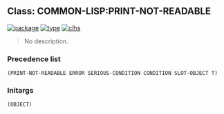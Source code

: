 ## Class: COMMON-LISP:PRINT-NOT-READABLE
[![package](https://img.shields.io/badge/Package-COMMON--LISP-5f9ea0.svg?style=social&colorA=999999)](../) [![type](https://img.shields.io/badge/Type-Class-5f9ea0.svg?style=social&colorA=999999)](../#class) [![clhs](https://img.shields.io/badge/CLHS-PRINT--NOT--READABLE-5f9ea0.svg?style=social&colorA=999999)](http://www.lispworks.com/documentation/HyperSpec/Body/e_pr_not.htm) 

> No description.

### Precedence list
```
(PRINT-NOT-READABLE ERROR SERIOUS-CONDITION CONDITION SLOT-OBJECT T)
```
### Initargs
```
(OBJECT)
```
